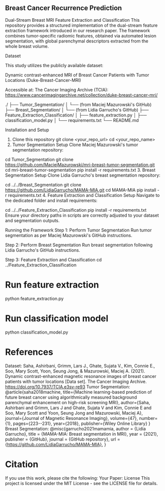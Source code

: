 ##  Breast Cancer Recurrence Prediction
Dual-Stream Breast MRI Feature Extraction and Classification
This repository provides a structured implementation of the dual-stream feature extraction framework introduced in our research paper. The framework combines tumor-specific radiomic features, obtained via automated lesion segmentation, with global parenchymal descriptors extracted from the whole breast volume.

Dataset

This study utilizes the publicly available dataset:

Dynamic contrast-enhanced MRI of Breast Cancer Patients with Tumor Locations (Duke-Breast-Cancer-MRI)

Accessible at: The Cancer Imaging Archive (TCIA): https://www.cancerimagingarchive.net/collection/duke-breast-cancer-mri/

./
├── Tumor_Segmentation/
│   └── (from Maciej Mazurowski's GitHub)
├── Breast_Segmentation/
│   └── (from Lidia Garrucho's GitHub)
├── Feature_Extraction_Classification/
│   ├── feature_extraction.py
│   ├── classification_model.py
│   └── requirements.txt
└── README.md

Installation and Setup
1. Clone this repository
git clone <your_repo_url>
cd <your_repo_name>
2. Tumor Segmentation Setup
Clone Maciej Mazurowski's tumor segmentation repository:

cd Tumor_Segmentation
git clone https://github.com/MaciejMazurowski/mri-breast-tumor-segmentation.git
cd mri-breast-tumor-segmentation
pip install -r requirements.txt
3. Breast Segmentation Setup
Clone Lidia Garrucho's breast segmentation repository:

cd ../../Breast_Segmentation
git clone https://github.com/LidiaGarrucho/MAMA-MIA.git
cd MAMA-MIA
pip install -r requirements.txt
4. Feature Extraction and Classification Setup
Navigate to the dedicated folder and install requirements:

cd ../../Feature_Extraction_Classification
pip install -r requirements.txt
Ensure your directory paths in scripts are correctly adjusted to your dataset and segmentation outputs.

Running the Framework
Step 1: Perform Tumor Segmentation
Run tumor segmentation as per Maciej Mazurowski's GitHub instructions.

Step 2: Perform Breast Segmentation
Run breast segmentation following Lidia Garrucho's GitHub instructions.

Step 3: Feature Extraction and Classification
cd ../Feature_Extraction_Classification

# Run feature extraction
python feature_extraction.py

# Run classification model
python classification_model.py

# References
Dataset:
Saha, Ashirbani, Grimm, Lars J., Ghate, Sujata V., Kim, Connie E., Soo, Mary Scott, Yoon, Seung Jong, & Mazurowski, Maciej A. (2021). Dynamic contrast-enhanced magnetic resonance images of breast cancer patients with tumor locations [Data set]. The Cancer Imaging Archive. https://doi.org/10.7937/TCIA.e3sv-re93
Tumor Segmentation:
@article{saha2018machine,
  title={Machine learning-based prediction of future breast cancer using algorithmically measured background parenchymal enhancement on high-risk screening MRI},
  author={Saha, Ashirbani and Grimm, Lars J and Ghate, Sujata V and Kim, Connie E and Soo, Mary Scott and Yoon, Seung Jong and Mazurowski, Maciej A},
  journal={Journal of Magnetic Resonance Imaging},
  volume={47},
  number={1},
  pages={223--231},
  year={2018},
  publisher={Wiley Online Library}
}
Breast Segmentation:
@misc{garrucho2021mamamia,
  author = {Lidia Garrucho},
  title = {MAMA-MIA: Breast segmentation in MRI},
  year = {2021},
  publisher = {GitHub},
  journal = {GitHub repository},
  url = {https://github.com/LidiaGarrucho/MAMA-MIA},
}
# Citation
If you use this work, please cite the following:
Your Paper:
License
This project is licensed under the MIT License - see the LICENSE file for details.
